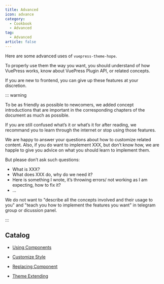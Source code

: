 ```yaml
---
title: Advanced
icon: advance
category:
  - Cookbook
  - Advanced
tag:
  - Advanced
article: false
---
```


Here are some advanced uses of `vuepress-theme-hope`.

To properly use them the way you want, you should understand of how VuePress works, know about VuePress Plugin API, or related concepts.

If you are new to frontend, you can give up these features at your discretion.

::: warning

To be as friendly as possible to newcomers, we added concept introductions that are important in the corresponding chapters of the document as much as possible.

If you are still confused what’s it or what’s it for after reading, we recommand you to learn through the internet or stop using those features.

We are happy to answer your questions about how to customize related content. Also, if you do want to implement XXX, but don’t know how, we are happle to give you advice on what you should learn to implement them.

But please don’t ask such questions:

- What is XXX?
- What does XXX do, why do we need it?
- Here is something I wrote, it’s throwing errors/ not working as I am expecting, how to fix it?
- ...

We do not want to "describe all the concepts involved and their usage to you" and "teach you how to implement the features you want" in telegram group or dicussion panel.

:::

## Catalog

- [Using Components](component.md)

- [Customize Style](style.md)

- [Replacing Component](replace.md)

- [Theme Extending](extend.md)
